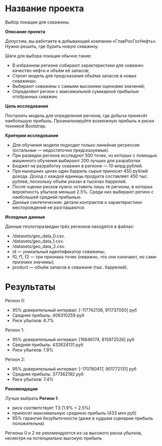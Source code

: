 # **Название проекта**

Выбор локации для скважины.

**Описание проекта**

Допустим, вы работаете в добывающей компании «ГлавРосГосНефть». Нужно решить, где бурить новую скважину. 

Шаги для выбора локации обычно такие:
* В избранном регионе собирают характеристики для скважин: качество нефти и объём её запасов;
* Строят модель для предсказания объёма запасов в новых скважинах;
* Выбирают скважины с самыми высокими оценками значений;
* Определяют регион с максимальной суммарной прибылью отобранных скважин.

**Цель исследования**

Построить модель для определения региона, где добыча принесёт наибольшую прибыль. Проанализируйте возможную прибыль и риски техникой Bootstrap.

**Критерии исследования**
- Для обучения модели подходит только линейная регрессия (остальные — недостаточно предсказуемые).
- При разведке региона исследуют 500 точек, из которых с помощью машинного обучения выбирают 200 лучших для разработки.
- Бюджет на разработку скважин в регионе — 10 млрд рублей.
- При нынешних ценах один баррель сырья приносит 450 рублей дохода. Доход с каждой единицы продукта составляет 450 тыс. рублей, поскольку объём указан в тысячах баррелей.
- После оценки рисков нужно оставить лишь те регионы, в которых вероятность убытков меньше 2.5%. Среди них выбирают регион с наибольшей средней прибылью.
- Данные синтетические: детали контрактов и характеристики месторождений не разглашаются.

**Исходные данные**

Данные геологоразведки трёх регионов находятся в файлах: 

- /datasets/geo_data_0.csv.
- /datasets/geo_data_1.csv. 
- /datasets/geo_data_2.csv. 
- id — уникальный идентификатор скважины;
- f0, f1, f2 — три признака точек (неважно, что они означают, но сами признаки значимы);
- product — объём запасов в скважине (тыс. баррелей).


# Результаты 

Регион 0:
* 95% доверительный интервал: [-117742136, 911737050] руб
* Средняя прибыль: 406310259 руб
* Риск убытков: 6.7%

Регион 1:
* 95% доверительный интервал: [16846174, 815972526] руб
* Средняя прибыль: 432624131 руб
* Риск убытков: 1.9%

Регион 2:
* 95% доверительный интервал: [-170780417, 901772131] руб
* Средняя прибыль: 377362192 руб
* Риск убытков: 7.4%

**Рекомендации**

Лучше выбрать **Регион 1**:
* риск соответствует ТЗ (1.9% < 2.5%)
* приносит максимальную среднюю прибыль (433 млн руб)
* 95% гарантия безубыточности (даже в худшем сценарии прибыль положительна)

Регионы 0 и 2 не рекомендуются из-за высокого риска убытков, несмотря на потенциально высокую прибыль


```python

```
